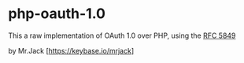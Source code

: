 # php-oauth-1.0

This a raw implementation of OAuth 1.0 over PHP, using the [RFC 5849](https://tools.ietf.org/html/rfc5849)

by Mr.Jack [https://keybase.io/mrjack]
